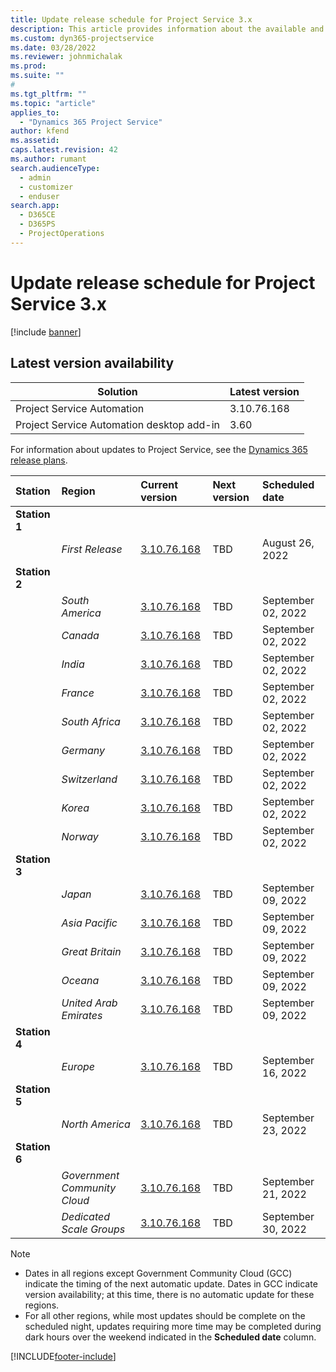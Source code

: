 ```yaml
---
title: Update release schedule for Project Service 3.x
description: This article provides information about the available and upcoming releases of Dynamics 365 Project Service Automation.
ms.custom: dyn365-projectservice
ms.date: 03/28/2022
ms.reviewer: johnmichalak
ms.prod:
ms.suite: ""
#
ms.tgt_pltfrm: ""
ms.topic: "article"
applies_to: 
  - "Dynamics 365 Project Service"
author: kfend
ms.assetid: 
caps.latest.revision: 42
ms.author: rumant
search.audienceType: 
  - admin
  - customizer
  - enduser
search.app: 
  - D365CE
  - D365PS
  - ProjectOperations
---
```


# Update release schedule for Project Service 3.x

[!include [banner](../includes/psa-now-project-operations.md)]

## Latest version availability

| Solution  | Latest version |
|-------|----|
| Project Service Automation    | 3.10.76.168 |
| Project Service Automation desktop add-in                | 3.60          |

For information about updates to Project Service, see the [Dynamics 365 release plans](/dynamics365/release-plans/). 

| Station  | Region | Current version | Next version |  Scheduled date
| :---   | :---   | :---   | :---   |:---   |         
|<strong>Station 1</strong> | |  |  | |
| | <i>First Release</i> | [3.10.76.168](whats-new-ur-45.md) | TBD | August 26, 2022
|<strong>Station 2</strong> | |  |  | |
| | <i>South America</i> | [3.10.76.168](whats-new-ur-45.md) | TBD | September 02, 2022
| | <i>Canada</i> | [3.10.76.168](whats-new-ur-45.md) | TBD | September 02, 2022
| | <i>India</i> | [3.10.76.168](whats-new-ur-45.md) | TBD | September 02, 2022
| | <i>France</i> | [3.10.76.168](whats-new-ur-45.md) | TBD | September 02, 2022
| | <i>South Africa</i> | [3.10.76.168](whats-new-ur-45.md) | TBD | September 02, 2022
| | <i>Germany</i> | [3.10.76.168](whats-new-ur-45.md) | TBD | September 02, 2022
| | <i>Switzerland</i> | [3.10.76.168](whats-new-ur-45.md) | TBD | September 02, 2022
| | <i>Korea</i> | [3.10.76.168](whats-new-ur-45.md) | TBD | September 02, 2022
| | <i>Norway</i> | [3.10.76.168](whats-new-ur-45.md) | TBD | September 02, 2022
|<strong>Station 3</strong> | |  |  | |
| | <i>Japan</i> | [3.10.76.168](whats-new-ur-45.md) | TBD | September 09, 2022
| | <i>Asia Pacific</i> | [3.10.76.168](whats-new-ur-45.md) | TBD | September 09, 2022
| | <i>Great Britain</i> | [3.10.76.168](whats-new-ur-45.md) | TBD | September 09, 2022
| | <i>Oceana</i> | [3.10.76.168](whats-new-ur-45.md) | TBD | September 09, 2022
| | <i>United Arab Emirates</i> | [3.10.76.168](whats-new-ur-45.md) | TBD | September 09, 2022
|<strong>Station 4</strong> | |  |  | |
| | <i>Europe</i> | [3.10.76.168](whats-new-ur-45.md) | TBD | September 16, 2022
|<strong>Station 5</strong> | |  |  | |
| | <i>North America</i> | [3.10.76.168](whats-new-ur-45.md) | TBD | September 23, 2022
|<strong>Station 6</strong> | |  |  | |
| | <i>Government Community Cloud</i> | [3.10.76.168](whats-new-ur-45.md) | TBD | September 21, 2022
| | <i>Dedicated Scale Groups</i> | [3.10.76.168](whats-new-ur-45.md) | TBD | September 30, 2022




>[!Note]
> - Dates in all regions except Government Community Cloud (GCC) indicate the timing of the next automatic update. Dates in GCC indicate version availability; at this time, there is no automatic update for these regions.
> - For all other regions, while most updates should be complete on the scheduled night, updates requiring more time may be completed during dark hours over the weekend indicated in the **Scheduled date** column.


[!INCLUDE[footer-include](../includes/footer-banner.md)]
